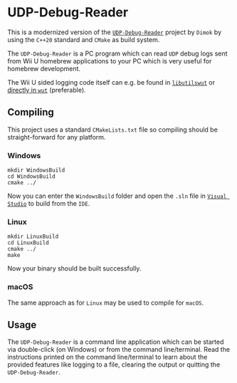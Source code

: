# UDP-Debug-Reader

This is a modernized version of the [`UDP-Debug-Reader`](https://github.com/dimok789/loadiine_gx2/tree/master/udp_debug_reader) project by `Dimok` by using the `C++20` standard and `CMake` as build system.

The `UDP-Debug-Reader` is a PC program which can read `UDP` debug logs sent from Wii U homebrew applications to your PC which is very useful for homebrew development.

The Wii U sided logging code itself can e.g. be found in [`libutilswut`](https://github.com/Maschell/libutils/tree/wut) or [directly in `wut`](https://github.com/devkitPro/wut/blob/master/libraries/libwhb/src/log.c) (preferable).

## Compiling

This project uses a standard `CMakeLists.txt` file so compiling should be straight-forward for any platform.

### Windows
```
mkdir WindowsBuild
cd WindowsBuild
cmake ../
```

Now you can enter the `WindowsBuild` folder and open the `.sln` file in [`Visual Studio`](https://visualstudio.microsoft.com) to build from the `IDE`.

### Linux
```
mkdir LinuxBuild
cd LinuxBuild
cmake ../
make
```
Now your binary should be built successfully.

### macOS
The same approach as for `Linux` may be used to compile for `macOS`.

## Usage

The `UDP-Debug-Reader` is a command line application which can be started via double-click (on Windows) or from the command line/terminal. Read the instructions printed on the command line/terminal to learn about the provided features like logging to a file, clearing the output or quitting the `UDP-Debug-Reader`.